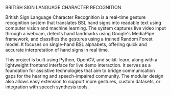 BRITISH SIGN LANGUAGE CHARACTER RECOGNITION

British Sign Language Character Recognition is a real-time gesture recognition system that translates BSL hand signs into readable text using computer vision and machine learning. The system captures live video input through a webcam, detects hand landmarks using Google's MediaPipe framework, and classifies the gestures using a trained Random Forest model. It focuses on single-hand BSL alphabets, offering quick and accurate interpretation of hand signs in real time.

This project is built using Python, OpenCV, and scikit-learn, along with a lightweight frontend interface for live demo interaction. It serves as a foundation for assistive technologies that aim to bridge communication gaps for the hearing and speech-impaired community. The modular design also allows easy extension to support more gestures, custom datasets, or integration with speech synthesis tools.

